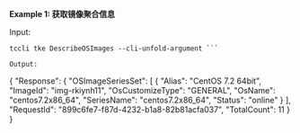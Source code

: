 **Example 1: 获取镜像聚合信息**



Input: 

```
tccli tke DescribeOSImages --cli-unfold-argument ```

Output: 
```
{
    "Response": {
        "OSImageSeriesSet": [
            {
                "Alias": "CentOS 7.2 64bit",
                "ImageId": "img-rkiynh11",
                "OsCustomizeType": "GENERAL",
                "OsName": "centos7.2x86_64",
                "SeriesName": "centos7.2x86_64",
                "Status": "online"
            }
        ],
        "RequestId": "899c6fe7-f87d-4232-b1a8-82b81acfa037",
        "TotalCount": 11
    }
}
```


